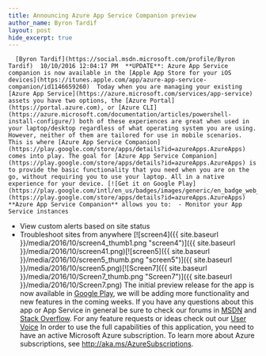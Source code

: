 ```yaml
---
title: Announcing Azure App Service Companion preview
author_name: Byron Tardif
layout: post
hide_excerpt: true
---
```

      [Byron Tardif](https://social.msdn.microsoft.com/profile/Byron Tardif)  10/10/2016 12:04:17 PM  **UPDATE**: Azure App Service companion is now available in the [Apple App Store for your iOS devices](https://itunes.apple.com/app/azure-app-service-companion/id1146659260)  Today when you are managing your existing [Azure App Service](https://azure.microsoft.com/services/app-service) assets you have two options, the [Azure Portal](https://portal.azure.com), or [Azure CLI](https://azure.microsoft.com/documentation/articles/powershell-install-configure/) both of these experiences are great when used in your laptop/desktop regardless of what operating system you are using. However, neither of them are tailored for use in mobile scenarios. This is where [Azure App Service Companion](https://play.google.com/store/apps/details?id=azureApps.AzureApps) comes into play. The goal for [Azure App Service Companion](https://play.google.com/store/apps/details?id=azureApps.AzureApps) is to provide the basic functionality that you need when you are on the go, without requiring you to use your laptop. All in a native experience for your device. [![Get it on Google Play](https://play.google.com/intl/en_us/badges/images/generic/en_badge_web_generic.png)](https://play.google.com/store/apps/details?id=azureApps.AzureApps) **Azure App Service Companion** allows you to:  - Monitor your App Service instances
 - View custom alerts based on site status
 - Troubleshoot sites from anywhere
     [![screen4]({{ site.baseurl }}/media/2016/10/screen4_thumb1.png "screen4")]({{ site.baseurl }}/media/2016/10/screen41.png)[![screen5]({{ site.baseurl }}/media/2016/10/screen5_thumb.png "screen5")]({{ site.baseurl }}/media/2016/10/screen5.png)[![Screen7]({{ site.baseurl }}/media/2016/10/Screen7_thumb.png "Screen7")]({{ site.baseurl }}/media/2016/10/Screen7.png)      The initial preview release for the app is now available in [Google Play](https://play.google.com/store/apps/details?id=azureApps.AzureApps), we will be adding more functionality and new features in the coming weeks. If you have any questions about this app or App Service in general be sure to check our forums in [MSDN](https://social.msdn.microsoft.com/Forums/en-US/home?forum=windowsazurewebsitespreview) and [Stack Overflow](https://stackoverflow.com/questions/tagged/azure-web-sites). For any feature requests or ideas check out our [User Voice](https://feedback.azure.com/forums/169385-web-apps-formerly-websites) In order to use the full capabilities of this application, you need to have an active Microsoft Azure subscription. To learn more about Azure subscriptions, see <http://aka.ms/AzureSubscriptions>.     